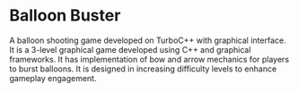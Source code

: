 # Balloon Buster
A balloon shooting game developed on TurboC++ with graphical interface.
It is a 3-level graphical game developed using C++ and graphical frameworks.
It has implementation of bow and arrow mechanics for players to burst balloons.
It is designed in increasing difficulty levels to enhance gameplay engagement.
